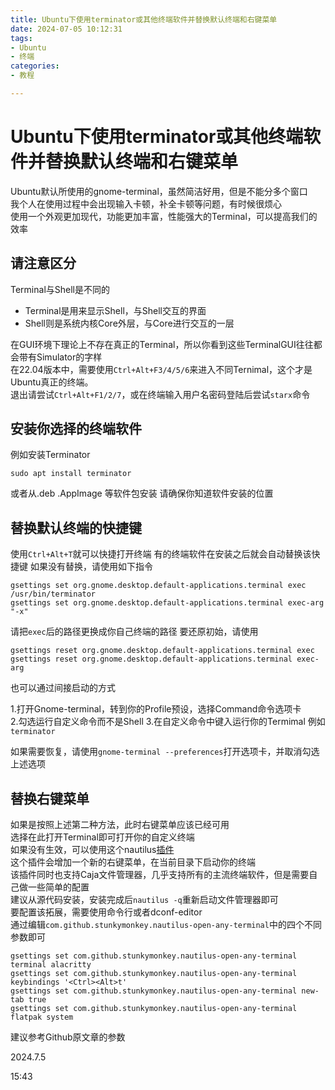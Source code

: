 ```yaml
---
title: Ubuntu下使用terminator或其他终端软件并替换默认终端和右键菜单
date: 2024-07-05 10:12:31
tags:
- Ubuntu
- 终端
categories:
- 教程

---
```


# Ubuntu下使用terminator或其他终端软件并替换默认终端和右键菜单  

Ubuntu默认所使用的gnome-terminal，虽然简洁好用，但是不能分多个窗口  
我个人在使用过程中会出现输入卡顿，补全卡顿等问题，有时候很烦心  
使用一个外观更加现代，功能更加丰富，性能强大的Terminal，可以提高我们的效率

<!-- more -->

## 请注意区分

Terminal与Shell是不同的

- Terminal是用来显示Shell，与Shell交互的界面  
- Shell则是系统内核Core外层，与Core进行交互的一层  

在GUI环境下理论上不存在真正的Terminal，所以你看到这些TerminalGUI往往都会带有Simulator的字样  
在22.04版本中，需要使用```Ctrl+Alt+F3/4/5/6```来进入不同Ternimal，这个才是Ubuntu真正的终端。  
退出请尝试```Ctrl+Alt+F1/2/7```，或在终端输入用户名密码登陆后尝试```starx```命令  

## 安装你选择的终端软件

例如安装Terminator

```shell
sudo apt install terminator
```

或者从.deb .AppImage 等软件包安装
请确保你知道软件安装的位置

## 替换默认终端的快捷键

使用`Ctrl+Alt+T`就可以快捷打开终端
有的终端软件在安装之后就会自动替换该快捷键
如果没有替换，请使用如下指令

```shell
gsettings set org.gnome.desktop.default-applications.terminal exec /usr/bin/terminator
gsettings set org.gnome.desktop.default-applications.terminal exec-arg "-x"
```

请把`exec`后的路径更换成你自己终端的路径
要还原初始，请使用

```shell
gsettings reset org.gnome.desktop.default-applications.terminal exec
gsettings reset org.gnome.desktop.default-applications.terminal exec-arg
```

也可以通过间接启动的方式  

1.打开Gnome-terminal，转到你的Profile预设，选择Command命令选项卡  
2.勾选运行自定义命令而不是Shell
3.在自定义命令中键入运行你的Termimal 例如`terminator`  

如果需要恢复，请使用`gnome-terminal --preferences`打开选项卡，并取消勾选上述选项

## 替换右键菜单

如果是按照上述第二种方法，此时右键菜单应该已经可用  
选择在此打开Terminal即可打开你的自定义终端  
如果没有生效，可以使用这个nautilus[插件](https://github.com/Stunkymonkey/nautilus-open-any-terminal)  
这个插件会增加一个新的右键菜单，在当前目录下启动你的终端  
该插件同时也支持Caja文件管理器，几乎支持所有的主流终端软件，但是需要自己做一些简单的配置  
建议从源代码安装，安装完成后`nautilus -q`重新启动文件管理器即可  
要配置该拓展，需要使用命令行或者dconf-editor  
通过编辑`com.github.stunkymonkey.nautilus-open-any-terminal`中的四个不同参数即可  

```shell
gsettings set com.github.stunkymonkey.nautilus-open-any-terminal terminal alacritty
gsettings set com.github.stunkymonkey.nautilus-open-any-terminal keybindings '<Ctrl><Alt>t'
gsettings set com.github.stunkymonkey.nautilus-open-any-terminal new-tab true
gsettings set com.github.stunkymonkey.nautilus-open-any-terminal flatpak system
```

建议参考Github原文章的参数  

2024.7.5

15:43  
